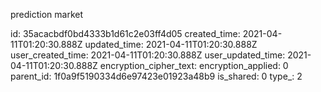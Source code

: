 prediction market

id: 35acacbdf0bd4333b1d61c2e03ff4d05
created_time: 2021-04-11T01:20:30.888Z
updated_time: 2021-04-11T01:20:30.888Z
user_created_time: 2021-04-11T01:20:30.888Z
user_updated_time: 2021-04-11T01:20:30.888Z
encryption_cipher_text: 
encryption_applied: 0
parent_id: 1f0a9f5190334d6e97423e01923a48b9
is_shared: 0
type_: 2
